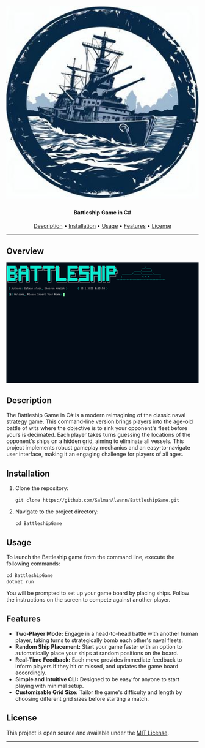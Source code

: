 <h1 align="center">
  <img src="v.jpeg" alt="Battleship Game" width="1000px"></a>
  <br>
</h1>

<h4 align="center">Battleship Game in C#</h4>

<p align="center">
  <a href="#description">Description</a> •
  <a href="#installation">Installation</a> •
  <a href="#usage">Usage</a> •
  <a href="#features">Features</a> •
  <a href="#license">License</a>
</p>

---

<h2>Overview</h2>
<img src="c.png" alt="Game Interface" width="700px">

<h2>Description</h2>

<p>The Battleship Game in C# is a modern reimagining of the classic naval strategy game. This command-line version brings players into the age-old battle of wits where the objective is to sink your opponent's fleet before yours is decimated. Each player takes turns guessing the locations of the opponent's ships on a hidden grid, aiming to eliminate all vessels. This project implements robust gameplay mechanics and an easy-to-navigate user interface, making it an engaging challenge for players of all ages.</p>

<h2>Installation</h2>

<ol>
  <li>Clone the repository:
  <pre><code>git clone https://github.com/SalmanAlwann/BattleshipGame.git</code></pre>
  </li>
  <li>Navigate to the project directory:
  <pre><code>cd BattleshipGame</code></pre>
  </li>
</ol>

<h2>Usage</h2>

<p>To launch the Battleship game from the command line, execute the following commands:</p>

<pre><code>cd BattleshipGame
dotnet run</code></pre>

<p>You will be prompted to set up your game board by placing ships. Follow the instructions on the screen to compete against another player.</p>

<h2>Features</h2>

<ul>
  <li><strong>Two-Player Mode:</strong> Engage in a head-to-head battle with another human player, taking turns to strategically bomb each other's naval fleets.</li>
  <li><strong>Random Ship Placement:</strong> Start your game faster with an option to automatically place your ships at random positions on the board.</li>
  <li><strong>Real-Time Feedback:</strong> Each move provides immediate feedback to inform players if they hit or missed, and updates the game board accordingly.</li>
  <li><strong>Simple and Intuitive CLI:</strong> Designed to be easy for anyone to start playing with minimal setup.</li>
  <li><strong>Customizable Grid Size:</strong> Tailor the game's difficulty and length by choosing different grid sizes before starting a match.</li>
</ul>

<h2>License</h2>

<p>This project is open source and available under the <a href="LICENSE">MIT License</a>.</p>

---
